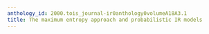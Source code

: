 ```yaml
---
anthology_id: 2000.tois_journal-ir0anthology0volumeA18A3.1
title: The maximum entropy approach and probabilistic IR models
---
```

